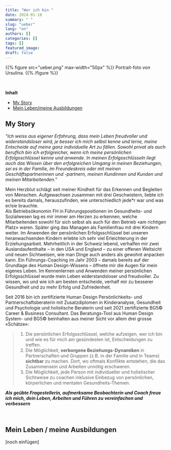 ```yaml
---
title: "Wer ich bin "
date: 2024-01-10
summary: " "
slug: "ueber"
lang: "en"
authors: []
categories: []
tags: []
featured_image:
draft: false
---
```


{{% figure src="ueber.png" max-width="50px" %}} Portrait-foto von Ursulina. {{% /figure %}} 

<br>

**Inhalt**  
- [My Story](#my-story)  
- [Mein Leben/meine Ausbildungen](#mein-leben--meine-ausbildungen)


## My Story  

*"Ich weiss aus eigener Erfahrung, dass mein Leben freudvoller und widerstandsloser wird, je besser ich mich selbst kenne und lerne, meine Entscheide auf meine ganz individuelle Art zu fällen. Sowohl privat als auch beruflich bin ich erfolgreicher, wenn ich meine persönlichen Erfolgsschlüssel kenne und anwende. In meinen Erfolgsschlüsseln liegt auch das Wissen über den erfolgreichen Umgang in meinen Beziehungen, sei es in der Familie, im Freundeskreis oder mit meinen Geschäftspartnerinnen und -partnern, meinen Kundinnen und Kunden und meinen Mitarbeitenden."*

Mein Herzblut schlägt seit meiner Kindheit für das Erkennen und Begleiten von Menschen. Aufgewachsen zusammen mit drei Geschwistern, liebte ich es bereits damals, herauszufinden, wie unterschiedlich jede*r war und was er/sie brauchte.  
Als Betriebsökonomin FH in Führungspositionen im Gesundheits- und Sozialwesen lag es mir immer am Herzen zu erkennen, welche Mitarbeitenden sowohl für sich selbst als auch für den Betrieb «am richtigen Platz» waren. Später ging das Managen als Familienfrau mit drei Kindern weiter. Im Anwenden der persönlichen Erfolgsschlüssel bei unseren heranwachsenden Kindern erlebte ich sehr viel Erleichterung in der Erziehungsarbeit. Mehrheitlich in der Schweiz lebend, verhalfen mir zwei Auslandaufenthalte – in den USA und England – zu einer offenen Weltsicht und neuen Sichtweisen, wie man Dinge auch anders als gewohnt anpacken kann.
Ein Führungs-Coaching im Jahr 2003 – damals bereits auf der Grundlage des Human Design-Wissens – öffnete mir die Augen für mein eigenes Leben. Im Kennenlernen und Anwenden meiner persönlichen Erfolgsschlüssel wurde mein Leben widerstandsloser und freudvoller. Zu wissen, wo und wie ich am besten entscheide, verhalf mir zu besserer Gesundheit und zu mehr Erfolg und Zufriedenheit. 

Seit 2016 bin ich zertifizierte Human Design Persönlichkeits- und Partnerschaftsberaterin mit Zusatzdiplomen in Kinderanalyse, Gesundheit und Psychologie und holistische Beraterin und seit 2021 zertifizierte BG5© Career & Business Consultant. 
Das Beratungs-Tool aus Human Design System- und BG5© beinhalten aus meiner Sicht vor allem drei grosse «Schätze»: 
> 1. Die persönlichen Erfolgsschlüssel, welche aufzeigen, wer ich bin und wie es für mich am gesündesten ist, Entscheidungen zu treffen.  <br>
> 2. Die Möglichkeit, __verborgene Beziehungs-Dynamiken__ in Partnerschaften und Gruppen (z.B. in der Familie und in Teams) __sichtbar__ zu machen. Dort, wo oftmals Konflikte entstehen, die das Zusammensein und Arbeiten unnötig erschweren.  <br>
> 3. Die Möglichkeit, jede Person mit individueller und holistischer Sichtweise zu coachen inklusive Einbezug von persönlichen, körperlichen und mentalen Gesundheits-Themen.

***Als geübte Fragestellerin, aufmerksame Beobachterin und Coach freue ich mich, dein Leben, Arbeiten und Führen zu vereinfachen und verbessern***  

<br>  

## Mein Leben / meine Ausbildungen

[noch einfügen]  
